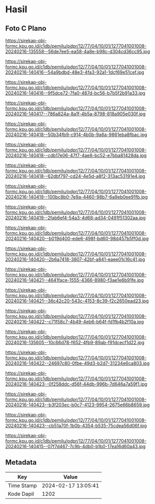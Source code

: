 # Hasil

## Foto C Plano

https://sirekap-obj-formc.kpu.go.id/c1db/pemilu/pdpr/12/77/04/10/01/1277041001008-20240216-135558--56de7ee5-ea58-4a8e-b98c-d304cd36cc95.jpg

https://sirekap-obj-formc.kpu.go.id/c1db/pemilu/pdpr/12/77/04/10/01/1277041001008-20240216-140416--54a9bdbd-48e3-4fa3-92a1-1dcf69e51cef.jpg

https://sirekap-obj-formc.kpu.go.id/c1db/pemilu/pdpr/12/77/04/10/01/1277041001008-20240216-140416--9f5dce72-7fa0-487d-bc56-b7b5f2b91a33.jpg

https://sirekap-obj-formc.kpu.go.id/c1db/pemilu/pdpr/12/77/04/10/01/1277041001008-20240216-140417--786a824a-8a1f-4b5a-8798-818a905e030f.jpg

https://sirekap-obj-formc.kpu.go.id/c1db/pemilu/pdpr/12/77/04/10/01/1277041001008-20240216-140418--50b34fb9-c914-4b0b-9a6a-9861eba8fbac.jpg

https://sirekap-obj-formc.kpu.go.id/c1db/pemilu/pdpr/12/77/04/10/01/1277041001008-20240216-140418--cdb17e06-47f7-4ae8-bc52-e7bba81428da.jpg

https://sirekap-obj-formc.kpu.go.id/c1db/pemilu/pdpr/12/77/04/10/01/1277041001008-20240216-140418--62dbf797-cd24-4e5d-a8f2-313ac53191e4.jpg

https://sirekap-obj-formc.kpu.go.id/c1db/pemilu/pdpr/12/77/04/10/01/1277041001008-20240216-140419--100bc8b0-7e9a-4460-98b7-6a9eb0ee91fb.jpg

https://sirekap-obj-formc.kpu.go.id/c1db/pemilu/pdpr/12/77/04/10/01/1277041001008-20240216-140419--2fab6ef4-54a3-4d68-ad34-0491f51302aa.jpg

https://sirekap-obj-formc.kpu.go.id/c1db/pemilu/pdpr/12/77/04/10/01/1277041001008-20240216-140420--b019d400-ede6-498f-bd60-98d457b5ff0d.jpg

https://sirekap-obj-formc.kpu.go.id/c1db/pemilu/pdpr/12/77/04/10/01/1277041001008-20240216-140420--2b6a7418-3807-42bf-a841-eaee01c16c41.jpg

https://sirekap-obj-formc.kpu.go.id/c1db/pemilu/pdpr/12/77/04/10/01/1277041001008-20240216-140421--4641face-1555-4366-8980-f3ae1e6b91fe.jpg

https://sirekap-obj-formc.kpu.go.id/c1db/pemilu/pdpr/12/77/04/10/01/1277041001008-20240216-140421--36c42c20-543c-4153-8c39-f2c2650ead23.jpg

https://sirekap-obj-formc.kpu.go.id/c1db/pemilu/pdpr/12/77/04/10/01/1277041001008-20240216-140422--c71f58c7-4b49-4eb6-b64f-fd1fb4b2f10a.jpg

https://sirekap-obj-formc.kpu.go.id/c1db/pemilu/pdpr/12/77/04/10/01/1277041001008-20240216-135605--10c66d78-f652-4fb9-89ab-f91dcecf1d22.jpg

https://sirekap-obj-formc.kpu.go.id/c1db/pemilu/pdpr/12/77/04/10/01/1277041001008-20240216-140422--24697c80-0fbe-49d3-b2d7-31234e6ca803.jpg

https://sirekap-obj-formc.kpu.go.id/c1db/pemilu/pdpr/12/77/04/10/01/1277041001008-20240216-140423--0f258ddc-d56f-44db-996b-7d646a7a59f1.jpg

https://sirekap-obj-formc.kpu.go.id/c1db/pemilu/pdpr/12/77/04/10/01/1277041001008-20240216-140423--b3f203ec-b0c7-4123-9954-2675e66b8659.jpg

https://sirekap-obj-formc.kpu.go.id/c1db/pemilu/pdpr/12/77/04/10/01/1277041001008-20240216-140423--cb51a70f-1b0b-4354-b535-75cdea56d06f.jpg

https://sirekap-obj-formc.kpu.go.id/c1db/pemilu/pdpr/12/77/04/10/01/1277041001008-20240216-140415--07f7d467-7c9b-4db0-b1b0-17ea16d60a43.jpg


## Metadata

| Key        | Value               |
| ---------- | ------------------- |
| Time Stamp | 2024-02-17 13:05:41 |
| Kode Dapil | 1202                |



